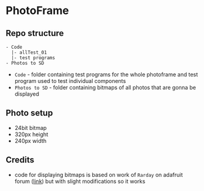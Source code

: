 # PhotoFrame
## Repo structure
```
- Code
  |- allTest_01
  |- test programs
- Photos to SD
```
- `Code` - folder containing test programs for the whole photoframe and test program used to test individual components
- `Photos to SD` - folder containing bitmaps of all photos that are gonna be displayed

## Photo setup
- 24bit bitmap
- 320px height
- 240px width

## Credits
- code for displaying bitmaps is based on work of `Rarday` on adafruit forum ([link](https://forums.adafruit.com/viewtopic.php?t=141979)) but with slight modifications so it works
